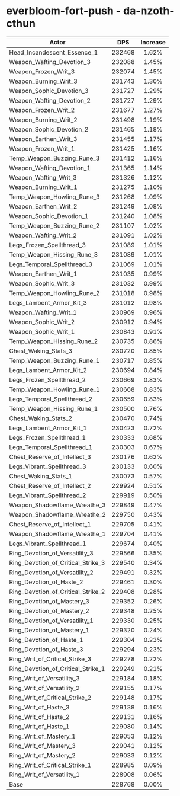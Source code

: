 # everbloom-fort-push - da-nzoth-cthun
| Actor | DPS | Increase |
|---|:---:|:---:|
|Head_Incandescent_Essence_1|232468|1.62%|
|Weapon_Wafting_Devotion_3|232088|1.45%|
|Weapon_Frozen_Writ_3|232074|1.45%|
|Weapon_Burning_Writ_3|231743|1.30%|
|Weapon_Sophic_Devotion_3|231727|1.29%|
|Weapon_Wafting_Devotion_2|231727|1.29%|
|Weapon_Frozen_Writ_2|231677|1.27%|
|Weapon_Burning_Writ_2|231498|1.19%|
|Weapon_Sophic_Devotion_2|231465|1.18%|
|Weapon_Earthen_Writ_3|231455|1.17%|
|Weapon_Frozen_Writ_1|231425|1.16%|
|Temp_Weapon_Buzzing_Rune_3|231412|1.16%|
|Weapon_Wafting_Devotion_1|231365|1.14%|
|Weapon_Wafting_Writ_3|231326|1.12%|
|Weapon_Burning_Writ_1|231275|1.10%|
|Temp_Weapon_Howling_Rune_3|231268|1.09%|
|Weapon_Earthen_Writ_2|231249|1.08%|
|Weapon_Sophic_Devotion_1|231240|1.08%|
|Temp_Weapon_Buzzing_Rune_2|231107|1.02%|
|Weapon_Wafting_Writ_2|231091|1.02%|
|Legs_Frozen_Spellthread_3|231089|1.01%|
|Temp_Weapon_Hissing_Rune_3|231089|1.01%|
|Legs_Temporal_Spellthread_3|231069|1.01%|
|Weapon_Earthen_Writ_1|231035|0.99%|
|Weapon_Sophic_Writ_3|231032|0.99%|
|Temp_Weapon_Howling_Rune_2|231018|0.98%|
|Legs_Lambent_Armor_Kit_3|231012|0.98%|
|Weapon_Wafting_Writ_1|230969|0.96%|
|Weapon_Sophic_Writ_2|230912|0.94%|
|Weapon_Sophic_Writ_1|230843|0.91%|
|Temp_Weapon_Hissing_Rune_2|230735|0.86%|
|Chest_Waking_Stats_3|230720|0.85%|
|Temp_Weapon_Buzzing_Rune_1|230717|0.85%|
|Legs_Lambent_Armor_Kit_2|230694|0.84%|
|Legs_Frozen_Spellthread_2|230669|0.83%|
|Temp_Weapon_Howling_Rune_1|230668|0.83%|
|Legs_Temporal_Spellthread_2|230659|0.83%|
|Temp_Weapon_Hissing_Rune_1|230500|0.76%|
|Chest_Waking_Stats_2|230470|0.74%|
|Legs_Lambent_Armor_Kit_1|230423|0.72%|
|Legs_Frozen_Spellthread_1|230333|0.68%|
|Legs_Temporal_Spellthread_1|230303|0.67%|
|Chest_Reserve_of_Intellect_3|230176|0.62%|
|Legs_Vibrant_Spellthread_3|230133|0.60%|
|Chest_Waking_Stats_1|230073|0.57%|
|Chest_Reserve_of_Intellect_2|229924|0.51%|
|Legs_Vibrant_Spellthread_2|229919|0.50%|
|Weapon_Shadowflame_Wreathe_3|229849|0.47%|
|Weapon_Shadowflame_Wreathe_2|229750|0.43%|
|Chest_Reserve_of_Intellect_1|229705|0.41%|
|Weapon_Shadowflame_Wreathe_1|229704|0.41%|
|Legs_Vibrant_Spellthread_1|229674|0.40%|
|Ring_Devotion_of_Versatility_3|229566|0.35%|
|Ring_Devotion_of_Critical_Strike_3|229540|0.34%|
|Ring_Devotion_of_Versatility_2|229491|0.32%|
|Ring_Devotion_of_Haste_2|229461|0.30%|
|Ring_Devotion_of_Critical_Strike_2|229408|0.28%|
|Ring_Devotion_of_Mastery_3|229352|0.26%|
|Ring_Devotion_of_Mastery_2|229348|0.25%|
|Ring_Devotion_of_Versatility_1|229330|0.25%|
|Ring_Devotion_of_Mastery_1|229320|0.24%|
|Ring_Devotion_of_Haste_1|229304|0.23%|
|Ring_Devotion_of_Haste_3|229294|0.23%|
|Ring_Writ_of_Critical_Strike_3|229278|0.22%|
|Ring_Devotion_of_Critical_Strike_1|229249|0.21%|
|Ring_Writ_of_Versatility_3|229184|0.18%|
|Ring_Writ_of_Versatility_2|229155|0.17%|
|Ring_Writ_of_Critical_Strike_2|229148|0.17%|
|Ring_Writ_of_Haste_3|229138|0.16%|
|Ring_Writ_of_Haste_2|229131|0.16%|
|Ring_Writ_of_Haste_1|229080|0.14%|
|Ring_Writ_of_Mastery_1|229053|0.12%|
|Ring_Writ_of_Mastery_3|229041|0.12%|
|Ring_Writ_of_Mastery_2|229033|0.12%|
|Ring_Writ_of_Critical_Strike_1|228985|0.09%|
|Ring_Writ_of_Versatility_1|228908|0.06%|
|Base|228768|0.00%|
